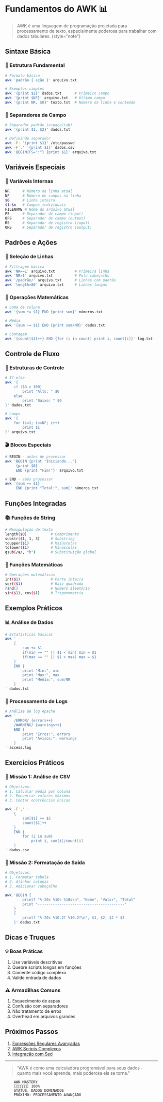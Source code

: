 # Fundamentos do AWK 📊

> AWK é uma linguagem de programação projetada para processamento de texto, especialmente poderosa para trabalhar com dados tabulares.
> {style="note"}

## Sintaxe Básica

### 🎯 Estrutura Fundamental
```bash
# Formato básico
awk 'padrão { ação }' arquivo.txt

# Exemplos simples
awk '{print $1}' dados.txt      # Primeiro campo
awk '{print $NF}' arquivo.txt   # Último campo
awk '{print NR, $0}' texto.txt  # Número da linha e conteúdo
```

### 🔄 Separadores de Campo
```bash
# Separador padrão (espaço/tab)
awk '{print $1, $2}' dados.txt

# Definindo separador
awk -F: '{print $1}' /etc/passwd
awk -F',' '{print $1}' dados.csv
awk 'BEGIN{FS=":"} {print $1}' arquivo.txt
```

## Variáveis Especiais

### 📝 Variáveis Internas
```bash
NR      # Número da linha atual
NF      # Número de campos na linha
$0      # Linha inteira
$1-$n   # Campos individuais
FILENAME # Nome do arquivo atual
FS      # Separador de campo (input)
OFS     # Separador de campo (output)
RS      # Separador de registro (input)
ORS     # Separador de registro (output)
```

## Padrões e Ações

### 🎯 Seleção de Linhas
```bash
# Filtragem básica
awk 'NR==1' arquivo.txt         # Primeira linha
awk 'NR>1' arquivo.txt          # Pula cabeçalho
awk '/padrão/' arquivo.txt      # Linhas com padrão
awk 'length>80' arquivo.txt     # Linhas longas
```

### 🔢 Operações Matemáticas
```bash
# Soma de coluna
awk '{sum += $1} END {print sum}' números.txt

# Média
awk '{sum += $1} END {print sum/NR}' dados.txt

# Contagem
awk '{count[$1]++} END {for (i in count) print i, count[i]}' log.txt
```

## Controle de Fluxo

### 🔄 Estruturas de Controle
```bash
# If-else
awk '{
    if ($3 > 100) 
        print "Alto: " $0
    else 
        print "Baixo: " $0
}' dados.txt

# Loops
awk '{
    for (i=1; i<=NF; i++) 
        print $i
}' arquivo.txt
```

### 🎬 Blocos Especiais
```bash
# BEGIN - antes de processar
awk 'BEGIN {print "Iniciando..."} 
     {print $0} 
     END {print "Fim!"}' arquivo.txt

# END - após processar
awk '{sum += $1} 
     END {print "Total:", sum}' números.txt
```

## Funções Integradas

### 📚 Funções de String
```bash
# Manipulação de texto
length($0)           # Comprimento
substr($1, 1, 3)     # Substring
toupper($1)          # Maiúsculas
tolower($1)          # Minúsculas
gsub(/a/, "b")       # Substituição global
```

### 🔢 Funções Matemáticas
```bash
# Operações matemáticas
int($1)              # Parte inteira
sqrt($1)             # Raiz quadrada
rand()               # Número aleatório
sin($1), cos($1)     # Trigonometria
```

## Exemplos Práticos

### 📊 Análise de Dados
```bash
# Estatísticas básicas
awk '
    {
        sum += $1
        if(min == "" || $1 < min) min = $1
        if(max == "" || $1 > max) max = $1
    }
    END {
        print "Min:", min
        print "Max:", max
        print "Média:", sum/NR
    }
' dados.txt
```

### 📝 Processamento de Logs
```bash
# Análise de log Apache
awk '
    /ERROR/ {errors++}
    /WARNING/ {warnings++}
    END {
        print "Erros:", errors
        print "Avisos:", warnings
    }
' access.log
```

## Exercícios Práticos

### 🎯 Missão 1: Análise de CSV
```bash
# Objetivos:
# 1. Calcular média por coluna
# 2. Encontrar valores máximos
# 3. Contar ocorrências únicas

awk -F',' '
    {
        sum[$1] += $2
        count[$1]++
    }
    END {
        for (i in sum)
            print i, sum[i]/count[i]
    }
' dados.csv
```

### 🎯 Missão 2: Formatação de Saída
```bash
# Objetivos:
# 1. Formatar tabela
# 2. Alinhar colunas
# 3. Adicionar cabeçalho

awk 'BEGIN {
        printf "%-20s %10s %10s\n", "Nome", "Valor", "Total"
        print "----------------------------------------"
    }
    {
        printf "%-20s %10.2f %10.2f\n", $1, $2, $2 * $3
    }' dados.txt
```

## Dicas e Truques

### 💡 Boas Práticas
1. Use variáveis descritivas
2. Quebre scripts longos em funções
3. Comente código complexo
4. Valide entrada de dados

### ⚠️ Armadilhas Comuns
1. Esquecimento de aspas
2. Confusão com separadores
3. Não tratamento de erros
4. Overhead em arquivos grandes

## Próximos Passos

1. [Expressões Regulares Avançadas](regex-advanced.md)
2. [AWK Scripts Complexos](awk-advanced.md)
3. [Integração com Sed](sed-awk-integration.md)

---

> "AWK é como uma calculadora programável para seus dados - quanto mais você aprende, mais poderosa ela se torna."

```ascii
    AWK MASTERY
    [🔢🔢🔢🔢🔢] 100%
    STATUS: DADOS DOMINADOS
    PRÓXIMO: PROCESSAMENTO AVANÇADO
```